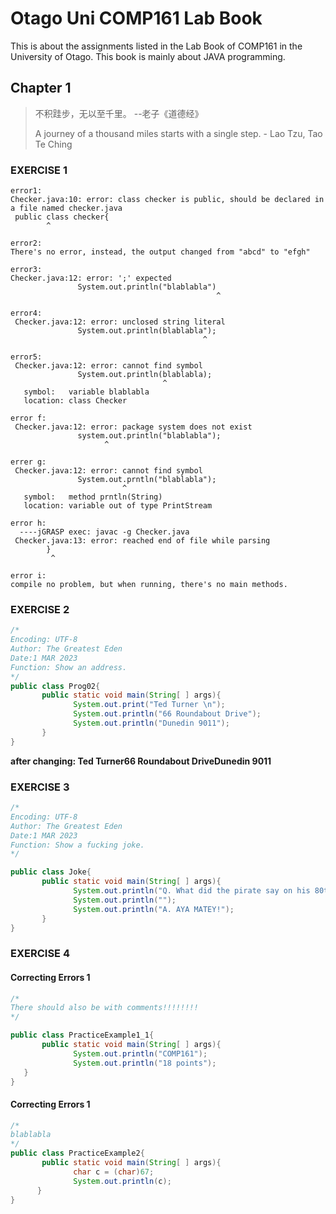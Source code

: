 # Otago Uni COMP161 Lab Book
This is about the assignments listed in the Lab Book of COMP161 in the University of Otago. This book is mainly about JAVA programming.

## Chapter 1
>  不积跬步，无以至千里。 --老子《道德经》
>  
>  A journey of a thousand miles starts with a single step. - Lao Tzu, Tao Te Ching

### EXERCISE 1
```
error1:
Checker.java:10: error: class checker is public, should be declared in a file named checker.java
 public class checker{
        ^

error2:
There's no error, instead, the output changed from "abcd" to "efgh"

error3:
Checker.java:12: error: ';' expected
               System.out.println("blablabla")
                                              ^

error4:
 Checker.java:12: error: unclosed string literal
               System.out.println(blablabla");
                                           ^
                                           
error5:
 Checker.java:12: error: cannot find symbol
               System.out.println(blablabla);
                                  ^
   symbol:   variable blablabla
   location: class Checker

error f:
 Checker.java:12: error: package system does not exist
               system.out.println("blablabla");
                     ^
                     
errer g:
 Checker.java:12: error: cannot find symbol
               System.out.prntln("blablabla");
                         ^
   symbol:   method prntln(String)
   location: variable out of type PrintStream

error h:
  ----jGRASP exec: javac -g Checker.java
 Checker.java:13: error: reached end of file while parsing
        }
         ^

error i:
compile no problem, but when running, there's no main methods.
```

### EXERCISE 2
```java
/*
Encoding: UTF-8
Author: The Greatest Eden
Date:1 MAR 2023
Function: Show an address.
*/
public class Prog02{
       public static void main(String[ ] args){
              System.out.print("Ted Turner \n");
              System.out.println("66 Roundabout Drive");
              System.out.println("Dunedin 9011");
       }
}
```
**after changing:
 Ted Turner66 Roundabout DriveDunedin 9011**

### EXERCISE 3
```java
/*
Encoding: UTF-8
Author: The Greatest Eden
Date:1 MAR 2023
Function: Show a fucking joke.
*/

public class Joke{
       public static void main(String[ ] args){
              System.out.println("Q. What did the pirate say on his 80th birthday?");
              System.out.println("");
              System.out.println("A. AYA MATEY!");
       }
}
```

### EXERCISE 4
#### Correcting Errors 1
```java
/*
There should also be with comments!!!!!!!!
*/

public class PracticeExample1_1{
       public static void main(String[ ] args){
              System.out.println("COMP161");
              System.out.println("18 points");
   }
}
```

#### Correcting Errors 1
```java
/*
blablabla
*/
public class PracticeExample2{
       public static void main(String[ ] args){
              char c = (char)67;
              System.out.println(c);
      }
}
```
